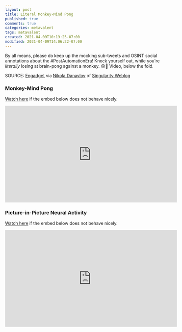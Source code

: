 ```yaml
---
layout: post
title: Literal Monkey-Mind Pong
published: true
comments: true
categories: metavalent
tags: metavalent
created: 2021-04-09T10:19:25-07:00
modified: 2021-04-09T14:06:22-07:00
---
```


By all means, please do keep up the mocking sub-tweets and OSINT social annotations about the #PostAutomationEra! Knock yourself out, while you're _literally_ losing at brain-pong against a monkey. 😲🤣 Video, below the fold.

SOURCE: [Engadget](https://www.engadget.com/monkey-mindpong-link-003709524.html) via [Nikola Danaylov](https://www.linkedin.com/feed/update/urn:li:activity:6786258428932292608/) of [Singularity Weblog](https://www.singularityweblog.com/)

### Monkey-Mind Pong

[Watch here](https://youtu.be/rsCul1sp4hQ) if the embed below does not behave nicely. 

<div class="embed-container"><iframe width="560" height="315" src="https://www.youtube.com/embed/rsCul1sp4hQ" title="YouTube video player" frameborder="0" allow="accelerometer; autoplay; clipboard-write; encrypted-media; gyroscope; picture-in-picture" allowfullscreen></iframe></div>

### Picture-in-Picture Neural Activity

[Watch here](https://youtu.be/LgJpYOTll8U) if the embed below does not behave nicely. 

<div class="embed-container"><iframe width="560" height="315" src="https://www.youtube.com/embed/LgJpYOTll8U" title="YouTube video player" frameborder="0" allow="accelerometer; autoplay; clipboard-write; encrypted-media; gyroscope; picture-in-picture" allowfullscreen></iframe></div>


